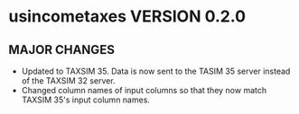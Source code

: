 # usincometaxes VERSION 0.2.0

## MAJOR CHANGES

- Updated to TAXSIM 35. Data is now sent to the TASIM 35 server instead of the TAXSIM 32 server.
- Changed column names of input columns so that they now match TAXSIM 35's input column names.
